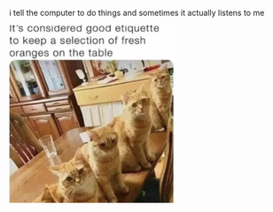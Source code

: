 i tell the computer to do things and sometimes it actually listens to me
<!--START_SECTION:update_image-->
<img src=https://raw.githubusercontent.com/sneakykestrel/sneakykestrel/main/.github/images/fresh-oranges.png height="" width="300" align=left alt=kitty />
<!--END_SECTION:update_image-->

